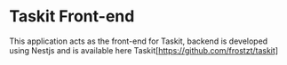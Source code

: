 # Taskit Front-end

This application acts as the front-end for Taskit, backend is developed using Nestjs and is available here Taskit[https://github.com/frostzt/taskit]
